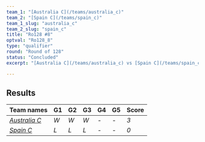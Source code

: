 ```yaml
---
team_1: "[Australia C](/teams/australia_c)"
team_2: "[Spain C](/teams/spain_c)"
team_1_slug: "australia_c"
team_2_slug: "spain_c"
title: "Ro128 #8"
optval: "Ro128_8"
type: "qualifier"
round: "Round of 128"
status: "Concluded"
excerpt: "[Australia C](/teams/australia_c) vs [Spain C](/teams/spain_c)"

---
```

## Results

| Team names | G1 | G2 | G3 | G4 | G5 | Score |
| -- | -- | -- | -- | -- | -- | -- |
| *[Australia C](/teams/australia_c)* | *W* | *W* | *W* | *-* | *-* | *3* |
| *[Spain C](/teams/spain_c)* | *L* | *L* | *L* | *-* | *-* | *0* |
